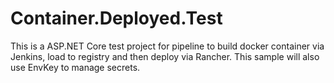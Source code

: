 # Container.Deployed.Test
This is a ASP.NET Core test project for pipeline to build docker container via Jenkins, load to registry and then deploy via Rancher. This sample will also use EnvKey to manage secrets.
